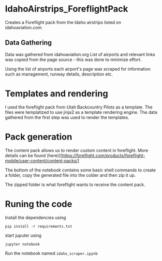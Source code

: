 # IdahoAirstrips_ForeflightPack
Creates a Foreflight pack from the Idaho airstrips listed on idahoaviation.com


## Data Gathering
Data was gathered from idahoaviation.org
List of airports and relevant links was copied from the page source - this was done to minimize effort.

Using the list of airports each airport's page was scraped for information such as management, runway details, description etc.

# Templates and rendering
I used the foreflight pack from Utah Backcountry Pilots as a template.
The files were templatized to use jinja2 as a template rendering engine.
The data gathered from the first step was used to render the templates.

# Pack generation
The content pack allows us to render custom content in foreflight.
More details can be found (here))[https://foreflight.com/products/foreflight-mobile/user-content/content-packs/]

The bottom of the notebook contains some basic shell commands to create a folder, copy the generated file into the colder and then zip it up.

The zipped folder is what foreflight wants to receive the content pack.

# Runing the code 

Install the dependencies using 

`pip install -r requirements.txt`

start juputer using 

`jupyter notebook`

Run the notebook named `idaho_scraper.ipynb`
